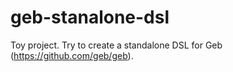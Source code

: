 # geb-stanalone-dsl
Toy project. Try to create a standalone DSL for Geb (https://github.com/geb/geb).
